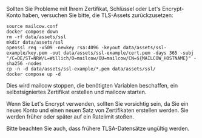 Sollten Sie Probleme mit Ihrem Zertifikat, Schlüssel oder Let's Encrypt-Konto haben, versuchen Sie bitte, die TLS-Assets zurückzusetzen:

```
source mailcow.conf
docker compose down
rm -rf data/assets/ssl
mkdir data/assets/ssl
openssl req -x509 -newkey rsa:4096 -keyout data/assets/ssl-example/key.pem -out data/assets/ssl-example/cert.pem -days 365 -subj "/C=DE/ST=NRW/L=Willich/O=mailcow/OU=mailcow/CN=${MAILCOW_HOSTNAME}" -sha256 -nodes
cp -n -d data/assets/ssl-example/*.pem data/assets/ssl/
docker compose up -d
```

Dies wird mailcow stoppen, die benötigten Variablen beschaffen, ein selbstsigniertes Zertifikat erstellen und mailcow starten.

Wenn Sie Let's Encrypt verwenden, sollten Sie vorsichtig sein, da Sie ein neues Konto und einen neuen Satz von Zertifikaten erstellen werden. Sie werden früher oder später auf ein Ratelimit stoßen.

Bitte beachten Sie auch, dass frühere TLSA-Datensätze ungültig werden.
